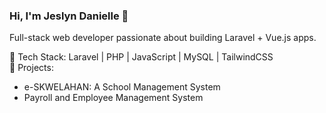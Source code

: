### Hi, I'm Jeslyn Danielle 👋
Full-stack web developer passionate about building Laravel + Vue.js apps.

🔧 Tech Stack: Laravel | PHP | JavaScript | MySQL | TailwindCSS  
🚀 Projects:  
- e-SKWELAHAN: A School Management System
- Payroll and Employee Management System
